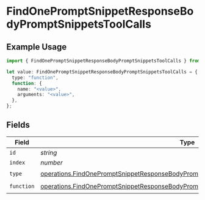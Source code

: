 # FindOnePromptSnippetResponseBodyPromptSnippetsToolCalls

## Example Usage

```typescript
import { FindOnePromptSnippetResponseBodyPromptSnippetsToolCalls } from "@orq-ai/node/models/operations";

let value: FindOnePromptSnippetResponseBodyPromptSnippetsToolCalls = {
  type: "function",
  function: {
    name: "<value>",
    arguments: "<value>",
  },
};
```

## Fields

| Field                                                                                                                                                                                                | Type                                                                                                                                                                                                 | Required                                                                                                                                                                                             | Description                                                                                                                                                                                          |
| ---------------------------------------------------------------------------------------------------------------------------------------------------------------------------------------------------- | ---------------------------------------------------------------------------------------------------------------------------------------------------------------------------------------------------- | ---------------------------------------------------------------------------------------------------------------------------------------------------------------------------------------------------- | ---------------------------------------------------------------------------------------------------------------------------------------------------------------------------------------------------- |
| `id`                                                                                                                                                                                                 | *string*                                                                                                                                                                                             | :heavy_minus_sign:                                                                                                                                                                                   | N/A                                                                                                                                                                                                  |
| `index`                                                                                                                                                                                              | *number*                                                                                                                                                                                             | :heavy_minus_sign:                                                                                                                                                                                   | N/A                                                                                                                                                                                                  |
| `type`                                                                                                                                                                                               | [operations.FindOnePromptSnippetResponseBodyPromptSnippetsResponse200ApplicationJson2Type](../../models/operations/findonepromptsnippetresponsebodypromptsnippetsresponse200applicationjson2type.md) | :heavy_check_mark:                                                                                                                                                                                   | N/A                                                                                                                                                                                                  |
| `function`                                                                                                                                                                                           | [operations.FindOnePromptSnippetResponseBodyPromptSnippetsFunction](../../models/operations/findonepromptsnippetresponsebodypromptsnippetsfunction.md)                                               | :heavy_check_mark:                                                                                                                                                                                   | N/A                                                                                                                                                                                                  |